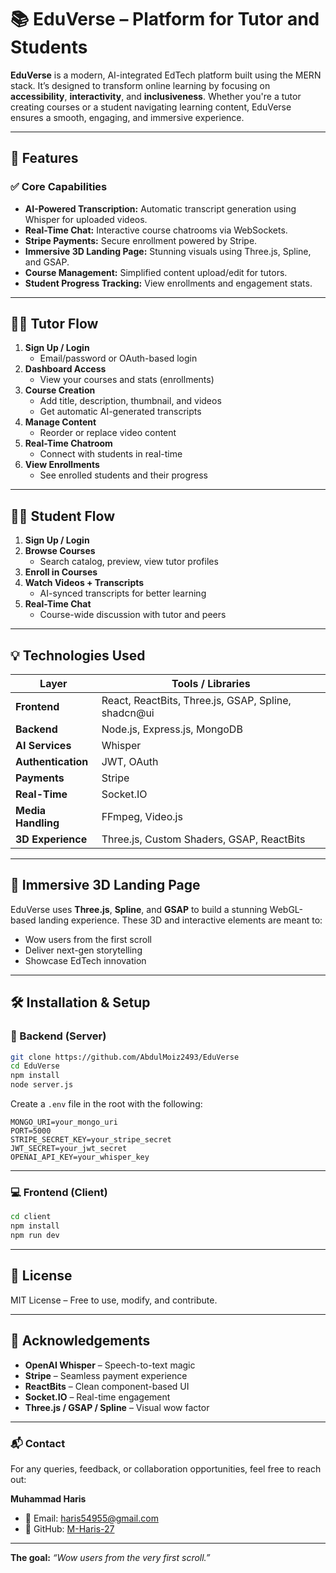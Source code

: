 # 📚 EduVerse – Platform for Tutor and Students

**EduVerse** is a modern, AI-integrated EdTech platform built using the MERN stack. It’s designed to transform online learning by focusing on **accessibility**, **interactivity**, and **inclusiveness**. Whether you're a tutor creating courses or a student navigating learning content, EduVerse ensures a smooth, engaging, and immersive experience.

---

## 🚀 Features

### ✅ Core Capabilities
- **AI-Powered Transcription:** Automatic transcript generation using Whisper for uploaded videos.
- **Real-Time Chat:** Interactive course chatrooms via WebSockets.
- **Stripe Payments:** Secure enrollment powered by Stripe.
- **Immersive 3D Landing Page:** Stunning visuals using Three.js, Spline, and GSAP.
- **Course Management:** Simplified content upload/edit for tutors.
- **Student Progress Tracking:** View enrollments and engagement stats.

---

## 👨‍🏫 Tutor Flow

1. **Sign Up / Login**
   - Email/password or OAuth-based login
2. **Dashboard Access**
   - View your courses and stats (enrollments)
3. **Course Creation**
   - Add title, description, thumbnail, and videos
   - Get automatic AI-generated transcripts
4. **Manage Content**
   - Reorder or replace video content
5. **Real-Time Chatroom**
   - Connect with students in real-time
6. **View Enrollments**
   - See enrolled students and their progress

---

## 👩‍🎓 Student Flow

1. **Sign Up / Login**
2. **Browse Courses**
   - Search catalog, preview, view tutor profiles
3. **Enroll in Courses**
4. **Watch Videos + Transcripts**
   - AI-synced transcripts for better learning
5. **Real-Time Chat**
   - Course-wide discussion with tutor and peers

---

## 💡 Technologies Used

| Layer            | Tools / Libraries |
|------------------|-------------------|
| **Frontend**     | React, ReactBits, Three.js, GSAP, Spline, shadcn@ui |
| **Backend**      | Node.js, Express.js, MongoDB |
| **AI Services**  | Whisper |
| **Authentication** | JWT, OAuth |
| **Payments**     | Stripe |
| **Real-Time**    | Socket.IO |
| **Media Handling** | FFmpeg, Video.js |
| **3D Experience**| Three.js, Custom Shaders, GSAP, ReactBits |

---

## 🎨 Immersive 3D Landing Page

EduVerse uses **Three.js**, **Spline**, and **GSAP** to build a stunning WebGL-based landing experience. These 3D and interactive elements are meant to:

- Wow users from the first scroll
- Deliver next-gen storytelling
- Showcase EdTech innovation

---

## 🛠️ Installation & Setup

### 🔧 Backend (Server)
```bash
git clone https://github.com/AbdulMoiz2493/EduVerse
cd EduVerse
npm install
node server.js
```

Create a `.env` file in the root with the following:
```
MONGO_URI=your_mongo_uri
PORT=5000
STRIPE_SECRET_KEY=your_stripe_secret
JWT_SECRET=your_jwt_secret
OPENAI_API_KEY=your_whisper_key
```

---

### 💻 Frontend (Client)
```bash
cd client
npm install
npm run dev
```

---

## 📄 License

MIT License – Free to use, modify, and contribute.

---

## 🙌 Acknowledgements

- **OpenAI Whisper** – Speech-to-text magic  
- **Stripe** – Seamless payment experience  
- **ReactBits** – Clean component-based UI  
- **Socket.IO** – Real-time engagement  
- **Three.js / GSAP / Spline** – Visual wow factor

---

### 📬 Contact

For any queries, feedback, or collaboration opportunities, feel free to reach out:

**Muhammad Haris**  
- 📧 Email: haris54955@gmail.com  
- 🔗 GitHub: [M-Haris-27](https://github.com/M-Haris-27)

--- 

**The goal:** _“Wow users from the very first scroll.”_
